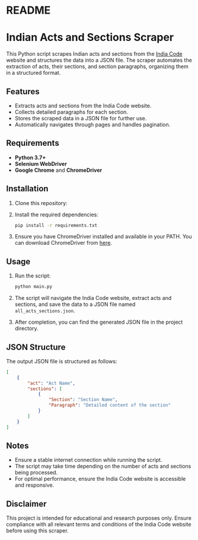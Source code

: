 # README

# Indian Acts and Sections Scraper

This Python script scrapes Indian acts and sections from the [India Code](https://www.indiacode.nic.in/) website and structures the data into a JSON file. The scraper automates the extraction of acts, their sections, and section paragraphs, organizing them in a structured format.

## Features

- Extracts acts and sections from the India Code website.
- Collects detailed paragraphs for each section.
- Stores the scraped data in a JSON file for further use.
- Automatically navigates through pages and handles pagination.

## Requirements

- **Python 3.7+**
- **Selenium WebDriver**
- **Google Chrome** and **ChromeDriver**

## Installation

1. Clone this repository:

2. Install the required dependencies:
   ```bash
   pip install -r requirements.txt
   ```

3. Ensure you have ChromeDriver installed and available in your PATH. You can download ChromeDriver from [here](https://chromedriver.chromium.org/downloads).

## Usage

1. Run the script:
   ```bash
   python main.py
   ```

2. The script will navigate the India Code website, extract acts and sections, and save the data to a JSON file named `all_acts_sections.json`.

3. After completion, you can find the generated JSON file in the project directory.

## JSON Structure

The output JSON file is structured as follows:
```json
[
    {
        "act": "Act Name",
        "sections": [
            {
                "Section": "Section Name",
                "Paragraph": "Detailed content of the section"
            }
        ]
    }
]
```

## Notes

- Ensure a stable internet connection while running the script.
- The script may take time depending on the number of acts and sections being processed.
- For optimal performance, ensure the India Code website is accessible and responsive.

## Disclaimer

This project is intended for educational and research purposes only. Ensure compliance with all relevant terms and conditions of the India Code website before using this scraper.
